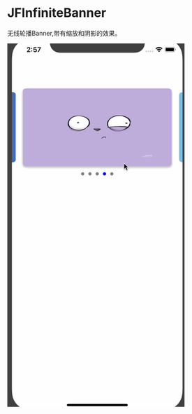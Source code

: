 # JFInfiniteBanner
无线轮播Banner,带有缩放和阴影的效果。

![效果图](https://github.com/bybyWind/JFInfiniteBanner/blob/master/JFInfiniteBanner/ScreenShot/JFInfiniteBanner.gif)
